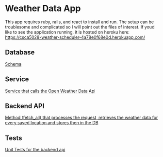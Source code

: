 # Weather Data App
This app requires ruby, rails, and react to install and run.
The setup can be troublesome and complicated so I will point out the files of interest.
If youd like to see the application running, it is hosted on heroku here:
https://csca5028-weather-scheduler-4a78e0f68e0d.herokuapp.com/

## Database
[Schema](./db/schema.rb)

## Service
[Service that calls the Open Weather Data Api](./app/services/open_weather_map_service.rb)

## Backend API
[Method (fetch_all) that processes the request, retrieves the weather data for every saved location and stores then in the DB](./app/controllers/api/v1/locations_controller.rb#fetch_all)

## Tests
[Unit Tests for the backend api](./spec/controllers/api/v1/locations_controller_spec.rb)